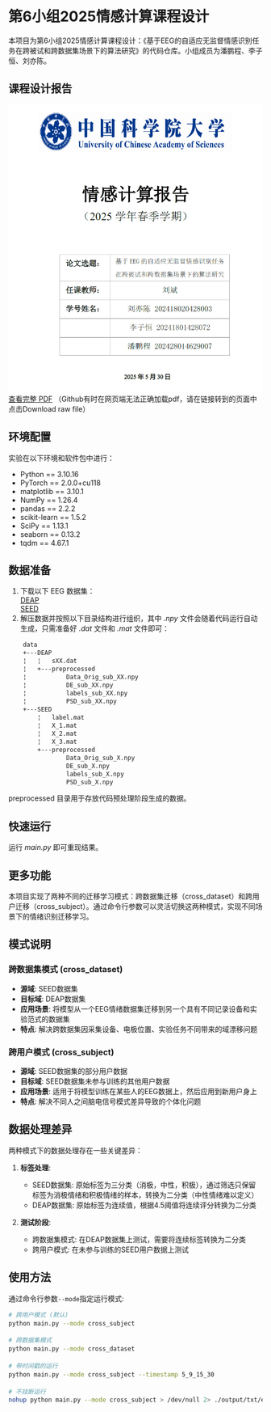 # 第6小组2025情感计算课程设计

本项目为第6小组2025情感计算课程设计：《基于EEG的自适应无监督情感识别任务在跨被试和跨数据集场景下的算法研究》的代码仓库。小组成员为潘鹏程、李子恒、刘亦陈。

## 课程设计报告

![PDF 预览](./Report/Preview_Report.png)<br />
[查看完整 PDF](./Report/25AC_Report.pdf)
（Github有时在网页端无法正确加载pdf，请在链接转到的页面中点击Download raw file）

## 环境配置

实验在以下环境和软件包中进行：

- Python == 3.10.16<br />
- PyTorch == 2.0.0+cu118<br />
- matplotlib == 3.10.1<br />
- NumPy == 1.26.4<br />
- pandas == 2.2.2<br />
- scikit-learn == 1.5.2<br />
- SciPy == 1.13.1<br />
- seaborn == 0.13.2<br />
- tqdm == 4.67.1<br />

## 数据准备

1.	下载以下 EEG 数据集：<br />
    [DEAP](https://www.eecs.qmul.ac.uk/mmv/datasets/deap/download.html)<br />
    [SEED](https://bcmi.sjtu.edu.cn/home/seed/)<br />
2.	解压数据并按照以下目录结构进行组织，其中 _.npy_ 文件会随着代码运行自动生成，只需准备好 _.dat_ 文件和 _.mat_ 文件即可：<br />
```
    data
    +---DEAP
    ¦   ¦   sXX.dat
    ¦   +---preprocessed
    ¦           Data_Orig_sub_XX.npy
    ¦           DE_sub_XX.npy
    ¦           labels_sub_XX.npy
    ¦           PSD_sub_XX.npy       
    +---SEED
        ¦   label.mat
        ¦   X_1.mat
        ¦   X_2.mat
        ¦   X_3.mat 
        +---preprocessed
                Data_Orig_sub_X.npy
                DE_sub_X.npy
                labels_sub_X.npy
                PSD_sub_X.npy
```

preprocessed 目录用于存放代码预处理阶段生成的数据。

## 快速运行

运行 _main.py_ 即可重现结果。

## 更多功能

本项目实现了两种不同的迁移学习模式：跨数据集迁移（cross_dataset）和跨用户迁移（cross_subject）。通过命令行参数可以灵活切换这两种模式，实现不同场景下的情绪识别迁移学习。

## 模式说明

### 跨数据集模式 (cross_dataset)
- **源域**: SEED数据集
- **目标域**: DEAP数据集
- **应用场景**: 将模型从一个EEG情绪数据集迁移到另一个具有不同记录设备和实验范式的数据集
- **特点**: 解决跨数据集因采集设备、电极位置、实验任务不同带来的域漂移问题

### 跨用户模式 (cross_subject)
- **源域**: SEED数据集的部分用户数据
- **目标域**: SEED数据集未参与训练的其他用户数据
- **应用场景**: 适用于将模型训练在某些人的EEG数据上，然后应用到新用户身上
- **特点**: 解决不同人之间脑电信号模式差异导致的个体化问题

## 数据处理差异

两种模式下的数据处理存在一些关键差异：

1. **标签处理**:
   - SEED数据集: 原始标签为三分类（消极，中性，积极），通过筛选只保留标签为消极情绪和积极情绪的样本，转换为二分类（中性情绪难以定义）
   - DEAP数据集: 原始标签为连续值，根据4.5阈值将连续评分转换为二分类

2. **测试阶段**:
   - 跨数据集模式: 在DEAP数据集上测试，需要将连续标签转换为二分类
   - 跨用户模式: 在未参与训练的SEED用户数据上测试

## 使用方法

通过命令行参数`--mode`指定运行模式:

```bash
# 跨用户模式 (默认)
python main.py --mode cross_subject

# 跨数据集模式
python main.py --mode cross_dataset

# 带时间戳的运行
python main.py --mode cross_subject --timestamp 5_9_15_30

# 不挂断运行
nohup python main.py --mode cross_subject > /dev/null 2> ./output/txt/error.log &
```

